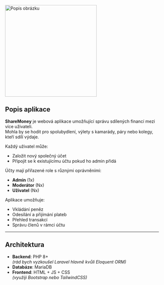 <img src="https://github.com/user-attachments/assets/f85cdeab-e722-41fc-9ed2-13620e5655af" alt="Popis obrázku" height="300">


## Popis aplikace
**ShareMoney** je webová aplikace umožňující správu sdílených financí mezi více uživateli.  
Mohla by se hodit pro spolubydlení, výlety s kamarády, páry nebo kolegy, kteří sdílí výdaje.

Každý uživatel může:
- Založit nový společný účet
- Připojit se k existujícímu účtu pokud ho admin přidá

Účty mají přiřazené role s různými oprávněními:
- **Admin** (1x)
- **Moderátor** (Nx)
- **Uživatel** (Nx)

Aplikace umožňuje:

- Vkládání peněz
- Odesílání a přijímání plateb
- Přehled transakcí
- Správu členů v rámci účtu

---

## Architektura

- **Backend**: PHP 8+  
  *(rád bych vyzkoušel Laravel hlavně kvůli Eloquent ORM)*
- **Databáze**: MariaDB
- **Frontend**: HTML + JS + CSS  
  *(využiji Bootstrap nebo TailwindCSS)*
